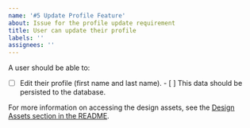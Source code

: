 ```yaml
---
name: '#5 Update Profile Feature'
about: Issue for the profile update requirement
title: User can update their profile
labels: ''
assignees: ''
---
```


A user should be able to:

- [ ] Edit their profile (first name and last name). - [ ] This data should be persisted to the database.

For more information on accessing the design assets, see the [Design Assets section in the README](https://github.com/OpenClassrooms-Student-Center/Project-10-Bank-API#design-assets).
